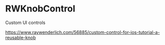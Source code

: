 # RWKnobControl

Custom UI controls

https://www.raywenderlich.com/56885/custom-control-for-ios-tutorial-a-reusable-knob
